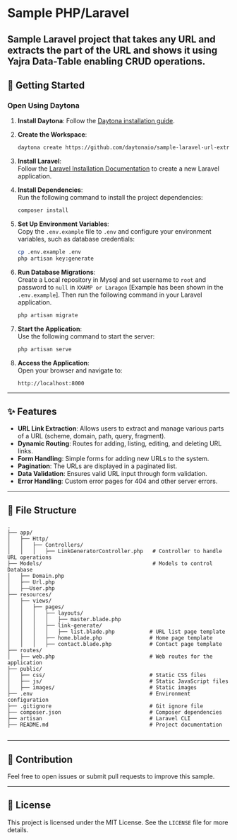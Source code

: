 # Sample PHP/Laravel

Sample Laravel project that takes any URL and extracts the part of the URL and shows it using Yajra Data-Table enabling CRUD operations. 
---

## 🚀 Getting Started  

### Open Using Daytona  

1. **Install Daytona**: Follow the [Daytona installation guide](https://www.daytona.io/docs/installation/installation/).  
2. **Create the Workspace**:  
   ```bash  
   daytona create https://github.com/daytonaio/sample-laravel-url-extractor
   ```  
3. **Install Laravel**:  
   Follow the [Laravel Installation Documentation](https://laravel.com/docs/11.x/installation) to create a new Laravel application.  
3. **Install Dependencies**:  
   Run the following command to install the project dependencies:  
   ```bash  
   composer install  
   ```  
 
5. **Set Up Environment Variables**:  
   Copy the `.env.example` file to `.env` and configure your environment variables, such as database credentials:  
   ```bash  
   cp .env.example .env  
   php artisan key:generate  
   ```  
4. **Run Database Migrations**:  
   Create a Local repository in Mysql and set username to `root` and password to `null` in `XXAMP or Laragon` [Example has been shown in the `.env.example`].
   Then run the following command in your Laravel application. 
   ```bash  
   php artisan migrate  
   ``` 
4. **Start the Application**:  
   Use the following command to start the server:  
   ```bash  
   php artisan serve
   ``` 
7. **Access the Application**:  
   Open your browser and navigate to:  
   ```
   http://localhost:8000  

   ```

---

## ✨ Features  

- **URL Link Extraction**: Allows users to extract and manage various parts of a URL (scheme, domain, path, query, fragment).
- **Dynamic Routing**: Routes for adding, listing, editing, and deleting URL links.
- **Form Handling**: Simple forms for adding new URLs to the system.
- **Pagination**: The URLs are displayed in a paginated list.
- **Data Validation**: Ensures valid URL input through form validation.
- **Error Handling**: Custom error pages for 404 and other server errors.  

---

## 📂 File Structure  

```
.
├── app/
│   ├── Http/
│   │   ├── Controllers/
│   │   │   ├── LinkGeneratorController.php   # Controller to handle URL operations
├── Models/                                   # Models to control Database 
│   ├── Domain.php
│   ├── Url.php
│   ├──User.php
├── resources/
│   ├── views/
│   │   ├── pages/
│   │   │   ├── layouts/      
│   │   │   │   ├── master.blade.php        
│   │   │   ├── link-generate/    
│   │   │   │   ├── list.blade.php           # URL list page template             
│   │   │   ├── home.blade.php               # Home page template
│   │   │   ├── contact.blade.php            # Contact page template  
├── routes/
│   ├── web.php                              # Web routes for the application
├── public/
│   ├── css/                                 # Static CSS files
│   ├── js/                                  # Static JavaScript files
│   ├── images/                              # Static images
├── .env                                     # Environment configuration
├── .gitignore                               # Git ignore file
├── composer.json                            # Composer dependencies
├── artisan                                  # Laravel CLI
├── README.md                                # Project documentation


```

---

## 🤝 Contribution  

Feel free to open issues or submit pull requests to improve this sample.

---

## 📝 License  

This project is licensed under the MIT License. See the `LICENSE` file for more details.